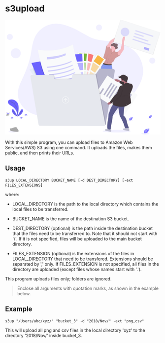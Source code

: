 # s3upload

![](./logo.svg)

With this simple program, you can upload files to Amazon Web Services(AWS) S3 using one command. It uploads the files, makes them public, and then prints their URLs.

## Usage

```
s3up LOCAL_DIRECTORY BUCKET_NAME [-d DEST_DIRECTORY] [-ext FILES_EXTENSIONS]
```

where:

- LOCAL_DIRECTORY is the path to the local directory
which contains the local files to be transferred.

- BUCKET_NAME is the name of the destination S3 bucket.

- DEST_DIRECTORY (optional) is the path inside the destination
bucket that the files need to be transferred to. Note that
it should not start with '/'. If it is not specified, 
files will be uploaded to the main bucket directory.

- FILES_EXTENSION (optional) is the extensions of the files in
LOCAL_DIRECTORY that need to be transfered. Extensions
should be separated by ',' only. If FILES_EXTENSION is
not specified, all files in the directory are uploaded
(except files whose names start with '.').

This program uploads files only; folders are ignored.

>Enclose all arguments with quotation marks, as shown
in the example below.

## Example

```
s3up "/Users/abc/xyz/" "bucket_3" -d "2018/Nov/" -ext "png,csv"
```

This will upload all png and csv files in the local directory 'xyz' to the directory '2018/Nov/' inside bucket_3.
